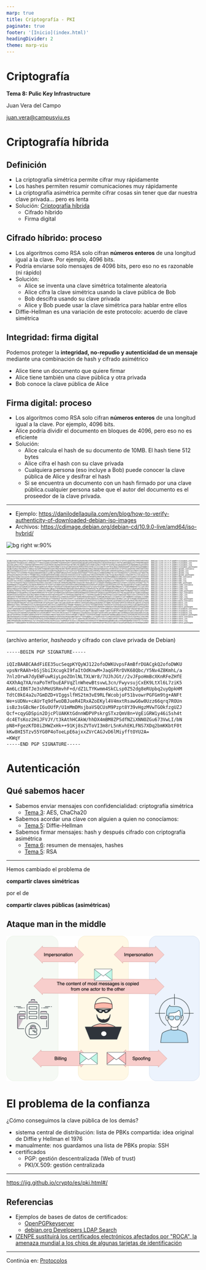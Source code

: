 ```yaml
---
marp: true
title: Criptografía - PKI
paginate: true
footer: '[Inicio](index.html)'
headingDivider: 2
theme: marp-viu
---
```


<style>
    /* You can add custom style here. VSCode supports this.
    Other editor might need these custom code in
    the YAML header: section: | */
	/* section header { display: none; } */
	/* section footer { display: none; } */
</style>

# Criptografía
<!-- _class: first-slide -->

**Tema 8: Pulic Key Infrastructure**

Juan Vera del Campo

juan.vera@campusviu.es

# Criptografía híbrida
<!-- _class: lead -->

## Definición

- La criptografía simétrica permite cifrar muy rápidamente
- Los hashes permiten resumir comunicaciones muy rápidamente
- La criptografía asimétrica permite cifrar cosas sin tener que dar nuestra clave privada... pero es lenta
- Solución: [Criptografía híbrida](https://es.wikipedia.org/wiki/Criptograf%C3%ADa_h%C3%ADbrida)
    - Cifrado híbrido
    - Firma digital

## Cifrado híbrido: proceso

* Los algoritmos como RSA solo cifran **números enteros** de una longitud igual a la clave. Por ejemplo, 4096 bits.
* Podría enviarse solo mensajes de 4096 bits, pero eso no es razonable (ni rápido)
* Solución:
    - Alice se inventa una clave simétrica totalmente aleatoria
    - Alice cifra la clave simétrica usando la clave pública de Bob
    - Bob descifra usando su clave privada
    - Alice y Bob puede usar la clave simétrica para hablar entre ellos
* Diffie-Hellman es una variación de este protocolo: acuerdo de clave simétrica


## Integridad: firma digital

Podemos proteger la **integridad, no-repudio y autenticidad de un mensaje** mediante una combinación de hash y cifrado asimétrico

- Alice tiene un documento que quiere firmar
- Alice tiene también una clave pública y otra privada
- Bob conoce la clave pública de Alice

## Firma digital: proceso


* Los algoritmos como RSA solo cifran **números enteros** de una longitud igual a la clave. Por ejemplo, 4096 bits.
* Alice podría dividir el documento en bloques de 4096, pero eso no es eficiente
* Solución:
    - Alice calcula el hash de su documento de 10MB. El hash tiene 512 bytes
    - Alice cifra el hash con su clave privada
    - Cualquiera persona (eso incluye a Bob) puede conocer la clave pública de Alice y desifrar el hash
    - Si se encuentra un documento con un hash firmado por una clave pública.cualquier persona sabe que el autor del documento es el proseedor de la clave privada.

---

- Ejemplo: https://danilodellaquila.com/en/blog/how-to-verify-authenticity-of-downloaded-debian-iso-images
- Archivos: https://cdimage.debian.org/debian-cd/10.9.0-live/amd64/iso-hybrid/

![bg right w:90%](https://upload.wikimedia.org/wikipedia/commons/7/78/Private_key_signing.svg)

---

![](images/hash-debian.png)

---

(archivo anterior, *hasheado* y cifrado con clave privada de Debian)

```
-----BEGIN PGP SIGNATURE-----

iQIzBAABCAAdFiEE35ucSeqpKYQyWJ122ofoDWKUvpsFAmBfrDUACgkQ2ofoDWKU
vpsNrRAAh+bSjSbiIXcugkI9faItOdKnwM+JaqGFRrDVK68Qbc/Y5Nv4Z8KmhL/a
7nlzOrwA7dyEWFuwRiyLpoZOnlNLTXLWr8/7UJhJGt//2vJFpoHmBcXKnRFeZHfE
4XXhAq7XA/naPoTHfbuEAFVqZlnWhewBtsvwL3cn/FwyvsujCxEK9LtXl6L7ziK5
Am6LcIB6TJe3shMeUSRmvhF+d/dZ1LTYKwmm4SkCLsp0Z52dg8eRUpbq2uyQpkHM
TdtC0kE4a2u7GmDZD+VIggslfHS2tm3vE9RLfWcobjoF51bvowrPGFGm9tg+ANFt
We+sUDNv+cAUrTq9dfwoDBJueR4IRxAZoEKyl4V4mxtRsawG6w0Uzz66qrq7ROUn
isBz3sGBcNerI6uOUfP/U1mMmDMsjbaVSQCUsM9Pzpt8Y39vHgzMVwTGOkfzgUZJ
Qcf+cqyGDSpin2DjcPlUAKKtGdnnWDPVPskrgSTxzQmV8n+VgEiGRW1y46i5sh4t
dc4ETsKoz2H1JFVJY/t3kAthHCAkW/hhDX4mBM8ZPSdfNZiXNNOZGu673VwLI/bN
pN8+FgezKfD8iZHWZxHk++91Kj8sZVToVI3m8rL5nKvhEKLFNS7XDq2bmKKbtF0t
kKw8HI5Tzv55YG0P4oToeLpE6ajxxZVrCAGJvD6lMiyfftOYU2A=
=KWqY
-----END PGP SIGNATURE-----
```

# Autenticación
<!-- _class: lead -->

## Qué sabemos hacer

- Sabemos enviar mensajes con confidencialidad: criptografía simétrica
    - [Tema 3](03-simetrica.html): AES, ChaCha20
- Sabemos acordar una clave con alguien a quien no conocíamos:
    - [Tema 5](05-asimetrica.html): Diffie-Hellman
- Sabemos firmar mensajes: hash y después cifrado con criptografía asimétrica
    - [Tema 6](06-hashes.html): resumen de mensajes, hashes
    - [Tema 5](05-asimetrica.html): RSA

    
---
<!-- _class: center -->

Hemos cambiado el problema de

**compartir claves simétricas**

por el de

**compartir claves públicas (asimétricas)**

## Ataque man in the middle

![center w:28em](images/bec2.png)

<!--
Durante un ataque man in the middle, un atacante se pone en medio de las comunicaciones. Cada una de las partes establece una conexión segura con el atacante: nadie de fuera sabe qué es está diciendo, pero no estamos hablando con quien queremos hablar.

El atacante dejará pasar la mayoría de las comunicaciones, solo está interesado en participar una vez, cambiando la cuenta bancaria en la que se realiza un pago.

Fíjate: no hemos decrito ningún protocolo que nos proteja ante este tipo de ataque!

- No hemos dado autenticación: no sabemos con quién estamos hablando
- No hemos dado integridad: un atacante podría cambiar el mensaje sin que nos enteremos

(aún así, en los protocolos descritos, es muy poco probable que el atacante pueda cambiar el contenido de un mensaje por otro CON SENTIDO. Pero algunos protocolos son muy sensibles al cambio: hashes, repeticiones...)
-->

# El problema de la confianza

¿Cómo conseguimos la clave pública de los demás?

- sistema central de distribución: lista de PBKs compartida: idea original de Diffie y Hellman el 1976
- manualmente: nos guardamos una lista de PBKs propia: SSH
- certificados
    - PGP: gestión descentralizada (Web of trust)
    - PKI/X.509: gestión centralizada

---

https://jig.github.io/crypto/es/pki.html#/

## Referencias

- Ejemplos de bases de datos de certificados:
    - [OpenPGPkeyserver](http://keys.gnupg.net/)
    - [debian.org Developers LDAP Search](https://db.debian.org/)
- [IZENPE sustituirá los certificados electrónicos afectados por "ROCA", la amenaza mundial a los chips de algunas tarjetas de identificación](https://www.euskadi.eus/gobierno-vasco/-/noticia/2017/izenpe-sustituira-los-certificados-electronicos-afectados-por-roca-la-amenaza-mundial-a-los-chips-de-algunas-tarjetas-de-identificacion/)

---
<!-- _class: center -->

Continúa en: [Protocolos](09-protocolos.html)